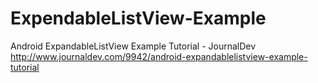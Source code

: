 # ExpendableListView-Example

Android ExpandableListView Example Tutorial - JournalDev http://www.journaldev.com/9942/android-expandablelistview-example-tutorial
